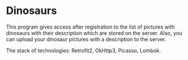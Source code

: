 # Dinosaurs
This program gives access after registration to the list of pictures with dinosaurs with their description which are stored on the server. Also, you can upload your dinosaur pictures with a description to the server.

The stack of technologies: Retrofit2, OkHttp3, Picasso, Lombok.
